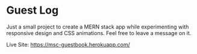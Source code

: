 # Guest Log

Just a small project to create a MERN stack app while experimenting with responsive design and CSS animations. Feel free to leave a message on it.

Live Site:
https://msc-guestbook.herokuapp.com/
